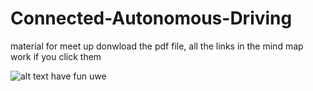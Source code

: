 # Connected-Autonomous-Driving
material for meet up
donwload the pdf file, all the links in the mind map work if you click them

![alt text](mindMap.jpg "Mindmap für feb 2018 meetup")
have fun
uwe
